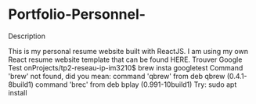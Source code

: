 # Portfolio-Personnel-
Description

This is my personal resume website built with ReactJS. I am using my own React resume website template that can be found HERE.
Trouver Google Test
onProjects/tp2-reseau-ip-im3210$ brew insta googletest
Command 'brew' not found, did you mean:
  command 'qbrew' from deb qbrew (0.4.1-8build1)
  command 'brec' from deb bplay (0.991-10build1)
Try: sudo apt install <deb name>

